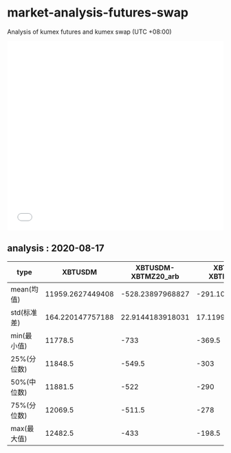 # market-analysis-futures-swap
Analysis of kumex futures and kumex swap (UTC +08:00)

<iframe width="100%" height="440" src="./data.html" frameborder="no" border="0" scrolling="no"></iframe>

## analysis : 2020-08-17

type|XBTUSDM|XBTUSDM-XBTMZ20_arb|XBTUSDM-XBTMU20_arb|
---|---|---|---
mean(均值) | 11959.2627449408 | -528.23897968827 | -291.101000830756
std(标准差) | 164.220147757188 | 22.9144183918031 | 17.1199435792327
min(最小值) | 11778.5 | -733 | -369.5
25%(分位数) | 11848.5 | -549.5 | -303
50%(中位数) | 11881.5 | -522 | -290
75%(分位数) | 12069.5 | -511.5 | -278
max(最大值) | 12482.5 | -433 | -198.5
